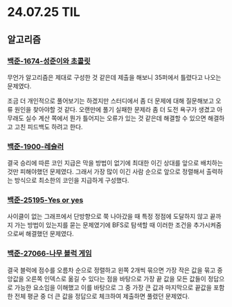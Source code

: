 # 24.07.25 TIL

## 알고리즘

### [백준-1674-성준이와 초콜릿](https://www.acmicpc.net/problem/1674)

무언가 알고리즘은 제대로 구성한 것 같은데 제출을 해보니 35퍼에서 틀렸다고 나오는 문제였다.

조금 더 개인적으로 풀어보기는 하겠지만 스터디에서 좀 더 문제에 대해 질문해보고 오류 원인을 찾아야할 것 같다. 오랜만에 풀기 실패한 문제라 좀 더 도전 욕구가 생겼고 아무래도 실수 계산 쪽에서 뭔가 틀어지는 오류가 있는 것 같은데 해결할 수 있으면 해결하고 고친 피드백도 하려고 한다.

### [백준-1900-레슬러](https://www.acmicpc.net/problem/1900)

결국 승리에 따른 코인 지급은 막을 방법이 없기에 최대한 이긴 상대를 앞으로 배치하는 것만 피해야했던 문제였다. 그래서 가장 많이 이긴 사람 순으로 앞으로 정렬해서 출력하는 방식으로 최소한의 코인을 지급하게 구성했다.

### [백준-25195-Yes or yes](https://www.acmicpc.net/problem/25195)

사이클이 없는 그래프에서 단방향으로 쭉 나아갔을 때 특정 정점에 도달하지 않고 끝까지 가는 방법이 있는지를 묻는 문제였기에 BFS로 탐색할 때 이러한 조건을 추가시켜줌으로써 해결했던 문제였다.

### [백준-27066-나무 블럭 게임](https://www.acmicpc.net/problem/27066)

결국 블럭에 점수를 오름차 순으로 정렬하고 왼쪽 2개씩 묶으면 가장 작은 값을 묶고 중앙값을 오른쪽 인덱스로 옮길 수 있다는 점을 바탕으로 가장 끝 값을 모든 값들이 정답으로 가능한 요소임을 이해했고 이를 바탕으로 그 중 가장 큰 값과 마지막으로 끝값을 포함한 전체 평균 중 더 큰 값을 정답으로 체크하여 제출하면 풀렸던 문제였다.
